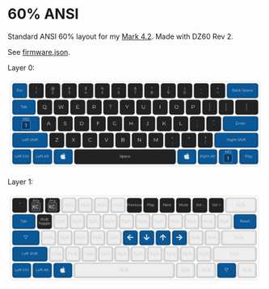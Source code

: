 # 60% ANSI

Standard ANSI 60% layout for my [Mark 4.2](https://armno.in.th/2019/05/01/custom-mechanical-keyboard-build-2/#mark-4). Made with DZ60 Rev 2.

See [firmware.json](./firmware.json).

Layer 0:

![layer 0](layer-0.png)

Layer 1:

![layer 1](layer-1.png)